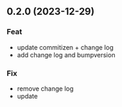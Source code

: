 ## 0.2.0 (2023-12-29)

### Feat

- update commitizen + change log
- add change log and bumpversion

### Fix

- remove change log
- update
